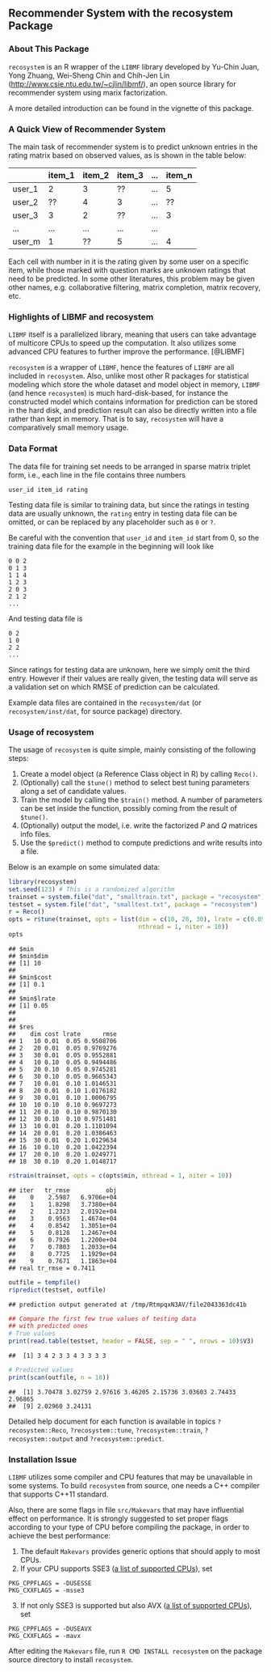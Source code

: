 ## Recommender System with the recosystem Package

### About This Package

`recosystem` is an R wrapper of the `LIBMF` library developed by
Yu-Chin Juan, Yong Zhuang, Wei-Sheng Chin and Chih-Jen Lin
(http://www.csie.ntu.edu.tw/~cjlin/libmf/),
an open source library for recommender system using marix factorization.

A more detailed introduction can be found in the vignette of this package.

### A Quick View of Recommender System

The main task of recommender system is to predict unknown entries in the
rating matrix based on observed values, as is shown in the table below:

|        | item_1 | item_2 | item_3 | ... | item_n |
|--------|--------|--------|--------|-----|--------|
| user_1 | 2      | 3      | ??     | ... | 5      |
| user_2 | ??     | 4      | 3      | ... | ??     |
| user_3 | 3      | 2      | ??     | ... | 3      |
| ...    | ...    | ...    | ...    | ... |        |
| user_m | 1      | ??     | 5      | ... | 4      |

Each cell with number in it is the rating given by some user on a specific
item, while those marked with question marks are unknown ratings that need
to be predicted. In some other literatures, this problem may be given other
names, e.g. collaborative filtering, matrix completion, matrix recovery, etc.

### Highlights of LIBMF and recosystem

`LIBMF` itself is a parallelized library, meaning that users can take
advantage of multicore CPUs to speed up the computation. It also utilizes 
some advanced CPU features to further improve the performance. [@LIBMF]

`recosystem` is a wrapper of `LIBMF`, hence the features of `LIBMF`
are all included in `recosystem`. Also, unlike most other R packages for
statistical modeling which store the whole dataset and model object in memory,
`LIBMF` (and hence `recosystem`) is much hard-disk-based, for instance
the constructed model which contains information for prediction can be stored
in the hard disk, and prediction result can also be directly written into a file
rather than kept in memory. That is to say, `recosystem` will have a
comparatively small memory usage.

### Data Format

The data file for training set needs to be arranged in
sparse matrix triplet form, i.e., each line in the file contains three
numbers

```
user_id item_id rating
```

Testing data file is similar to training data, but since the ratings in
testing data are usually unknown, the `rating` entry in testing data file
can be omitted, or can be replaced by any placeholder such as `0` or `?`.

Be careful with the convention that `user_id` and `item_id` start from 0,
so the training data file for the example in the beginning will look like

```
0 0 2
0 1 3
1 1 4
1 2 3
2 0 3
2 1 2
...
```

And testing data file is

```
0 2
1 0
2 2
...
```

Since ratings for testing data are unknown, here we simply omit the third entry.
However if their values are really given, the testing data will serve as
a validation set on which RMSE of prediction can be calculated.

Example data files are contained in the `recosystem/dat`
(or `recosystem/inst/dat`, for source package) directory.

### Usage of recosystem

The usage of `recosystem` is quite simple, mainly consisting of the following steps:

1. Create a model object (a Reference Class object in R) by calling `Reco()`.
2. (Optionally) call the `$tune()` method to select best tuning parameters
along a set of candidate values.
3. Train the model by calling the `$train()` method. A number of parameters
can be set inside the function, possibly coming from the result of `$tune()`.
4. (Optionally) output the model, i.e. write the factorized $P$ and $Q$
matrices info files.
5. Use the `$predict()` method to compute predictions and write results
into a file.

Below is an example on some simulated data:

```r
library(recosystem)
set.seed(123) # This is a randomized algorithm
trainset = system.file("dat", "smalltrain.txt", package = "recosystem")
testset = system.file("dat", "smalltest.txt", package = "recosystem")
r = Reco()
opts = r$tune(trainset, opts = list(dim = c(10, 20, 30), lrate = c(0.05, 0.1, 0.2),
                                    nthread = 1, niter = 10))
opts
```

```
## $min
## $min$dim
## [1] 10
## 
## $min$cost
## [1] 0.1
## 
## $min$lrate
## [1] 0.05
## 
## 
## $res
##    dim cost lrate      rmse
## 1   10 0.01  0.05 0.9508706
## 2   20 0.01  0.05 0.9769276
## 3   30 0.01  0.05 0.9552881
## 4   10 0.10  0.05 0.9494486
## 5   20 0.10  0.05 0.9745281
## 6   30 0.10  0.05 0.9665343
## 7   10 0.01  0.10 1.0146531
## 8   20 0.01  0.10 1.0176182
## 9   30 0.01  0.10 1.0006795
## 10  10 0.10  0.10 0.9697273
## 11  20 0.10  0.10 0.9870130
## 12  30 0.10  0.10 0.9751481
## 13  10 0.01  0.20 1.1101094
## 14  20 0.01  0.20 1.0386463
## 15  30 0.01  0.20 1.0129634
## 16  10 0.10  0.20 1.0422394
## 17  20 0.10  0.20 1.0249771
## 18  30 0.10  0.20 1.0148717
```

```r
r$train(trainset, opts = c(opts$min, nthread = 1, niter = 10))
```

```
## iter   tr_rmse          obj
##    0    2.5987   6.9706e+04
##    1    1.8298   3.7380e+04
##    2    1.2323   2.0192e+04
##    3    0.9563   1.4674e+04
##    4    0.8542   1.3051e+04
##    5    0.8128   1.2467e+04
##    6    0.7926   1.2200e+04
##    7    0.7803   1.2033e+04
##    8    0.7725   1.1929e+04
##    9    0.7671   1.1863e+04
## real tr_rmse = 0.7411
```

```r
outfile = tempfile()
r$predict(testset, outfile)
```

```
## prediction output generated at /tmp/RtmpqxN3AV/file2043363dc41b
```

```r
## Compare the first few true values of testing data
## with predicted ones
# True values
print(read.table(testset, header = FALSE, sep = " ", nrows = 10)$V3)
```

```
##  [1] 3 4 2 3 3 4 3 3 3 3
```

```r
# Predicted values
print(scan(outfile, n = 10))
```

```
##  [1] 3.70478 3.02759 2.97616 3.46205 2.15736 3.03603 2.74433 2.96865
##  [9] 2.02960 3.24131
```

Detailed help document for each function is available in topics
`?recosystem::Reco`, `?recosystem::tune`, `?recosystem::train`,
`?recosystem::output` and `?recosystem::predict`.

### Installation Issue

`LIBMF` utilizes some compiler and CPU features that may be unavailable
in some systems. To build `recosystem` from source, one needs a C++
compiler that supports C++11 standard.

Also, there are some flags in file `src/Makevars` that may have influential
effect on performance. It is strongly suggested to set proper flags
according to your type of CPU before compiling the package, in order to
achieve the best performance:

1. The default `Makevars` provides generic options that should apply to most
CPUs.
2. If your CPU supports SSE3
([a list of supported CPUs](http://en.wikipedia.org/wiki/SSE3)), set
```
PKG_CPPFLAGS = -DUSESSE
PKG_CXXFLAGS = -msse3
```
3. If not only SSE3 is supported but also AVX
([a list of supported CPUs](http://en.wikipedia.org/wiki/Advanced_Vector_Extensions)), set
```
PKG_CPPFLAGS = -DUSEAVX
PKG_CXXFLAGS = -mavx
```

After editing the `Makevars` file, run `R CMD INSTALL recosystem` on
the package source directory to install `recosystem`.
